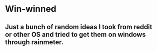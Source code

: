 # Win-winned

## Just a bunch of random ideas I took from reddit or other OS and tried to get them on windows through rainmeter.
